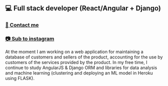 ## 💻 Full stack developer (React/Angular + Django)

### [💬 Contact me](t.me/biryukov12)
### [📷 Sub to instagram](instagram.com/biryukov12)

At the moment I am working on a web application for maintaining a database of customers and sellers of the product, accounting for the use by customers of the services provided by the product.
In my free time, I continue to study AngularJS & Django ORM and libraries for data analysis and machine learning (clustering and deploying an ML model in Heroku using FLASK).

<!--
**biryukov12/biryukov12** is a ✨ _special_ ✨ repository because its `README.md` (this file) appears on your GitHub profile.

Here are some ideas to get you started:

- 🔭 I’m currently working on ...
- 🌱 I’m currently learning ...
- 👯 I’m looking to collaborate on ...
- 🤔 I’m looking for help with ...
- 💬 Ask me about ...
- 📫 How to reach me: ...
- 😄 Pronouns: ...
- ⚡ Fun fact: ...
-->
